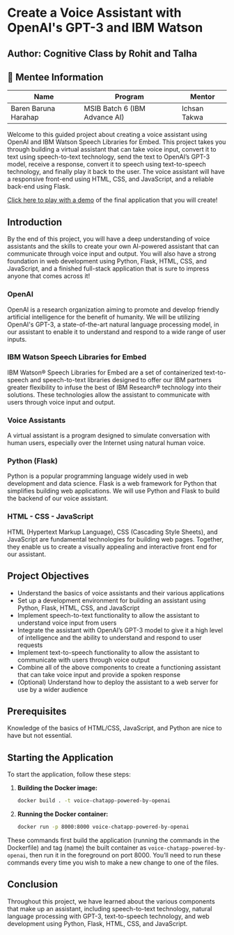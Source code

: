 # Create a Voice Assistant with OpenAI's GPT-3 and IBM Watson

## Author: Cognitive Class by Rohit and Talha

## 🚀 Mentee Information
| Name             | Program         | Mentor                  |
|------------------|----------------|------------------------|
| Baren Baruna Harahap | MSIB Batch 6 (IBM Advance AI) | Ichsan Takwa       |

Welcome to this guided project about creating a voice assistant using OpenAI and IBM Watson Speech Libraries for Embed. This project takes you through building a virtual assistant that can take voice input, convert it to text using speech-to-text technology, send the text to OpenAI’s GPT-3 model, receive a response, convert it to speech using text-to-speech technology, and finally play it back to the user. The voice assistant will have a responsive front-end using HTML, CSS, and JavaScript, and a reliable back-end using Flask.

[Click here to play with a demo](https://ai-personal-assistant.xs6r134s1i6.us-east.codeengine.appdomain.cloud/) of the final application that you will create!

## Introduction

By the end of this project, you will have a deep understanding of voice assistants and the skills to create your own AI-powered assistant that can communicate through voice input and output. You will also have a strong foundation in web development using Python, Flask, HTML, CSS, and JavaScript, and a finished full-stack application that is sure to impress anyone that comes across it!

### OpenAI

OpenAI is a research organization aiming to promote and develop friendly artificial intelligence for the benefit of humanity. We will be utilizing OpenAI's GPT-3, a state-of-the-art natural language processing model, in our assistant to enable it to understand and respond to a wide range of user inputs.

### IBM Watson Speech Libraries for Embed

IBM Watson® Speech Libraries for Embed are a set of containerized text-to-speech and speech-to-text libraries designed to offer our IBM partners greater flexibility to infuse the best of IBM Research® technology into their solutions. These technologies allow the assistant to communicate with users through voice input and output.

### Voice Assistants

A virtual assistant is a program designed to simulate conversation with human users, especially over the Internet using natural human voice.

### Python (Flask)

Python is a popular programming language widely used in web development and data science. Flask is a web framework for Python that simplifies building web applications. We will use Python and Flask to build the backend of our voice assistant.

### HTML - CSS - JavaScript

HTML (Hypertext Markup Language), CSS (Cascading Style Sheets), and JavaScript are fundamental technologies for building web pages. Together, they enable us to create a visually appealing and interactive front end for our assistant.

## Project Objectives

- Understand the basics of voice assistants and their various applications
- Set up a development environment for building an assistant using Python, Flask, HTML, CSS, and JavaScript
- Implement speech-to-text functionality to allow the assistant to understand voice input from users
- Integrate the assistant with OpenAI’s GPT-3 model to give it a high level of intelligence and the ability to understand and respond to user requests
- Implement text-to-speech functionality to allow the assistant to communicate with users through voice output
- Combine all of the above components to create a functioning assistant that can take voice input and provide a spoken response
- (Optional) Understand how to deploy the assistant to a web server for use by a wider audience

## Prerequisites

Knowledge of the basics of HTML/CSS, JavaScript, and Python are nice to have but not essential. 

## Starting the Application

To start the application, follow these steps:

1. **Building the Docker image:**

    ```bash
    docker build . -t voice-chatapp-powered-by-openai
    ```

2. **Running the Docker container:**

    ```bash
    docker run -p 8000:8000 voice-chatapp-powered-by-openai
    ```

These commands first build the application (running the commands in the Dockerfile) and tag (name) the built container as `voice-chatapp-powered-by-openai`, then run it in the foreground on port 8000. You’ll need to run these commands every time you wish to make a new change to one of the files.

## Conclusion
Throughout this project, we have learned about the various components that make up an assistant, including speech-to-text technology, natural language processing with GPT-3, text-to-speech technology, and web development using Python, Flask, HTML, CSS, and JavaScript.

